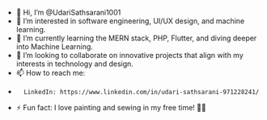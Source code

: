- 👋 Hi, I’m @UdariSathsarani1001  
- 👀 I’m interested in software engineering, UI/UX design, and machine learning.  
- 🌱 I’m currently learning the MERN stack, PHP, Flutter, and diving deeper into Machine Learning.  
- 💞️ I’m looking to collaborate on innovative projects that align with my interests in technology and design.  
- 📫 How to reach me:
-       LinkedIn: https://www.linkedin.com/in/udari-sathsarani-971228241/  
- ⚡ Fun fact: I love painting and sewing in my free time! 🎨🧵  

<!---
UdariSathsarani1001/UdariSathsarani1001 is a ✨ special ✨ repository because its `README.md` (this file) appears on your GitHub profile.
You can click the Preview link to take a look at your changes.
--->

